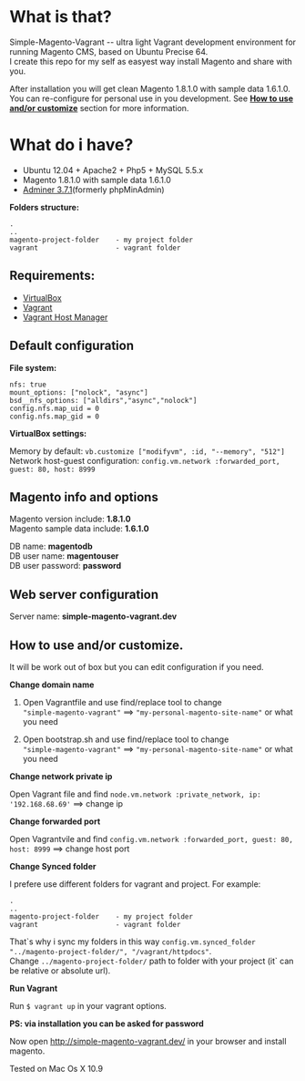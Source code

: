 # What is that? #
Simple-Magento-Vagrant -- ultra light Vagrant development environment for running Magento CMS, based on Ubuntu Precise 64.  
I create this repo for my self as easyest way install Magento and share with you.

After installation you will get clean Magento 1.8.1.0 with sample data 1.6.1.0.  
You can re-configure for personal use in you development. See __[How to use and/or customize](https://github.com/klierik/simple-magento-vagrant/blob/master/README.md#how-to-use-andor-customize)__ section for more information.

# What do i have? #
+ Ubuntu 12.04 + Apache2 + Php5 + MySQL 5.5.x
+ Magento 1.8.1.0 with sample data 1.6.1.0
+ [Adminer 3.7.1](http://www.adminer.org/)(formerly phpMinAdmin)

__Folders structure:__
```
.
..
magento-project-folder    - my project folder
vagrant                   - vagrant folder
```

## Requirements: ##
+ [VirtualBox](https://www.virtualbox.org/wiki/Downloads)
+ [Vagrant](http://www.vagrantup.com/downloads.html)
+ [Vagrant Host Manager](https://github.com/smdahlen/vagrant-hostmanager)

## Default configuration ##

__File system:__
```
nfs: true
mount_options: ["nolock", "async"]
bsd__nfs_options: ["alldirs","async","nolock"]
config.nfs.map_uid = 0
config.nfs.map_gid = 0
```

__VirtualBox settings:__

Memory by default: `vb.customize ["modifyvm", :id, "--memory", "512"]`  
Network host-guest configuration: `config.vm.network :forwarded_port, guest: 80, host: 8999`

## Magento info and options ##
Magento version include: __1.8.1.0__  
Magento sample data include: __1.6.1.0__

DB name: __magentodb__  
DB user name: __magentouser__  
DB user password: __password__  

## Web server configuration ##

Server name: __simple-magento-vagrant.dev__

## How to use and/or customize. ##
It will be work out of box but you can edit configuration if you need.

__Change domain name__

1. Open Vagrantfile and use find/replace tool to change  
`"simple-magento-vagrant"` ==> `"my-personal-magento-site-name"` or what you need

2. Open bootstrap.sh and use find/replace tool to change  
`"simple-magento-vagrant"` ==> `"my-personal-magento-site-name"` or what you need

__Change network private ip__

Open Vagrant file and find `node.vm.network :private_network, ip: '192.168.68.69'` ==> change ip

__Change forwarded port__

Open Vagrantvile and find `config.vm.network :forwarded_port, guest: 80, host: 8999` ==> change host port

__Change Synced folder__

I prefere use different folders for vagrant and project. For example:

```
.
..
magento-project-folder    - my project folder
vagrant                   - vagrant folder
```
That\`s why i sync my folders in this way `config.vm.synced_folder "../magento-project-folder/", "/vagrant/httpdocs"`.  
Change `../magento-project-folder/` path to folder with your project (it\` can be relative or absolute url).

__Run Vagrant__

Run `$ vagrant up` in your vagrant options.

__PS: via installation you can be asked for password__

Now open http://simple-magento-vagrant.dev/ in your browser and install magento.

Tested on Mac Os X 10.9
